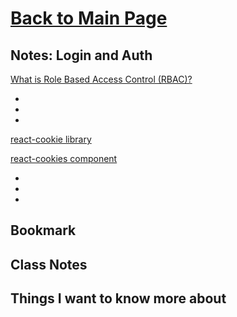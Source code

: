 # [Back to Main Page](https://reecerenninger.github.io/reading-notes/)

## Notes: Login and Auth

[What is Role Based Access Control (RBAC)?](https://digitalguardian.com/blog/what-role-based-access-control-rbac-examples-benefits-and-more)

-
-
-

[react-cookie library](https://www.npmjs.com/package/react-cookie)

[react-cookies component](https://www.npmjs.com/package/react-cookies)

-
-
-

## Bookmark

## Class Notes

## Things I want to know more about
